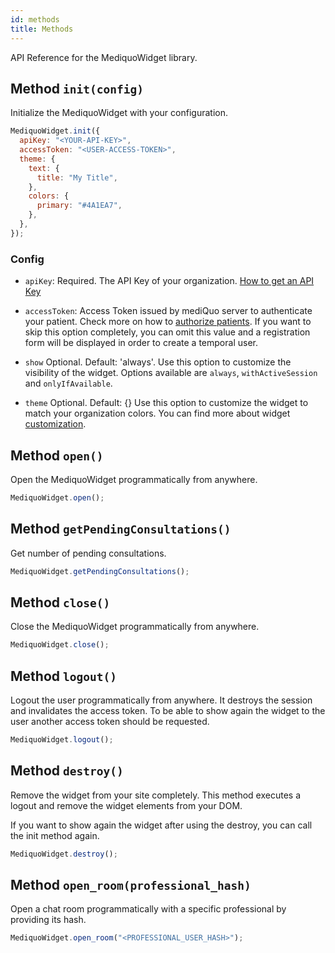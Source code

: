 ```yaml
---
id: methods
title: Methods
---
```


API Reference for the MediquoWidget library.

## Method `init(config)`

Initialize the MediquoWidget with your configuration.

```js
MediquoWidget.init({
  apiKey: "<YOUR-API-KEY>",
  accessToken: "<USER-ACCESS-TOKEN>",
  theme: {
    text: {
      title: "My Title",
    },
    colors: {
      primary: "#4A1EA7",
    },
  },
});
```

### Config

- `apiKey`: Required. The API Key of your organization. [How to get an API Key](/docs/introduction#step-1-apply-and-receive-approval-for-your-organization)

- `accessToken`: Access Token issued by mediQuo server to authenticate your patient. Check more on how to
  [authorize patients](/docs/sdk/widget/authentication). If you want to skip this option completely, you can omit this value and a registration form will be displayed in order to create a temporal user.

- `show` Optional. Default: 'always'.
  Use this option to customize the visibility of the widget. Options available are `always`, `withActiveSession` and `onlyIfAvailable`.
- `theme` Optional. Default: {}
  Use this option to customize the widget to match your organization colors. You can find more about widget [customization](/docs/sdk/widget/customization).

## Method `open()`

Open the MediquoWidget programmatically from anywhere.

```js
MediquoWidget.open();
```

## Method `getPendingConsultations()`

Get number of pending consultations.

```js
MediquoWidget.getPendingConsultations();
```

## Method `close()`

Close the MediquoWidget programmatically from anywhere.

```js
MediquoWidget.close();
```

## Method `logout()`

Logout the user programmatically from anywhere. It destroys the session and invalidates the access token. To be able to show again the widget to the user another access token should be requested.

```js
MediquoWidget.logout();
```

## Method `destroy()`

Remove the widget from your site completely. This method executes a logout and remove the widget elements from your DOM.

If you want to show again the widget after using the destroy, you can call the init method again.

```js
MediquoWidget.destroy();
```

## Method `open_room(professional_hash)`

Open a chat room programmatically with a specific professional by providing its hash.

```js
MediquoWidget.open_room("<PROFESSIONAL_USER_HASH>");
```

